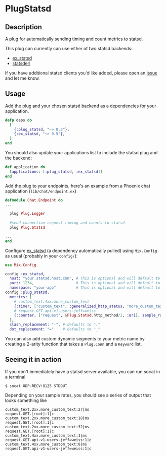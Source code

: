 PlugStatsd
==========

## Description
A plug for automatically sending
timing and count metrics to [statsd](https://github.com/etsy/statsd).

This plug can currently can use either of two statsd backends:
 * [ex_statsd](https://github.com/CargoSense/ex_statsd)
 * [statsderl](https://github.com/lpgauth/statsderl)

If you have additional statsd clients you'd like added, please open an [issue](https://github.com/jeffweiss/plug_statsd/issues/new)
and let me know.

## Usage

Add the plug and your chosen statsd backend as a dependencies for your application.

```elixir
defp deps do
  [
    {:plug_statsd, "~> 0.3"},
    {:ex_statsd, "~> 0.5"},
  ]
end
```

You should also update your applications list to include the statsd plug and the backend:

```elixir
def application do
  [applications: [:plug_statsd, :ex_statsd]]
end
```

Add the plug to your endpoints, here's an example from a Phoenix chat application (`lib/chat/endpoint.ex`)

```elixir
defmodule Chat.Endpoint do
...

  plug Plug.Logger
  
  #send connection request timing and counts to statsd
  plug Plug.Statsd

...
end
```

Configure [ex_statsd](https://github.com/CargoSense/ex_statsd) (a dependency automatically pulled) using `Mix.Config` as usual (probably in your
`config/`):

```elixir
use Mix.Config

config :ex_statsd,
  host: "your.statsd.host.com", # This is optional and will default to 127.0.0.1
  port: 1234,                   # This is optional and will default to 8125
  namespace: "your-app"         # This is optional and will default to nil
config :plug_statsd,
  metrics: [
    # custom_text.4xx.more_custom_text
    {:timer, ["custom_text", :generalized_http_status, "more_custom_text"]},
    # request.GET.api-v1-users-jeff=weiss
    {:counter, ["request", &Plug.Statsd.http_method/2, :uri], sample_rate: 0.1},
  ],
  slash_replacement: "-", # defaults to "."
  dot_replacement: "="    # defaults to "_"
```

You can also add custom dynamic segments to your metric name by creating a 2-arity function that takes a `Plug.Conn` and a `Keyword` list.

## Seeing it in action

If you don't immediately have a statsd server available, you can run socat in a terminal.

```shell
$ socat UDP-RECV:8125 STDOUT
```

Depending on your sample rates, you should see a series of output that looks something like

```
custom_text.2xx.more_custom_text:27|ms
request.GET.[root]:1|c
custom_text.2xx.more_custom_text:18|ms
request.GET.[root]:1|c
custom_text.2xx.more_custom_text:32|ms
request.GET.[root]:1|c
custom_text.4xx.more_custom_text:1|ms
request.GET.api-v1-users-jeff=weiss:1|c
custom_text.4xx.more_custom_text:0|ms
request.GET.api-v1-users-jeff=weiss:1|c
```
